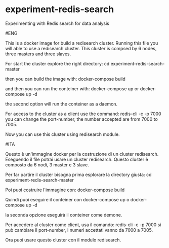 # experiment-redis-search
Experimenting with Redis search for data analysis

#ENG

This is a docker image for build a redisearch cluster.
Running this file you will able to use a redisearch cluster. This cluster is compsed by 6 nodes, three masters and three slaves.

For start the cluster explore the right directory:
cd experiment-redis-search-master

then you can build the image with:
docker-compose build

and then you can run the conteiner with:
docker-compose up
or 
docker-compose up -d

the second option will run the conteiner as a daemon.

For access to the cluster as a client use the command:
redis-cli -c -p 7000
you can change the port-number, the number accepted are from 7000 to 7005.

Now you can use this cluster using redisearch module.


#ITA

Questo è un'immagine docker per la costruzione di un cluster redisearch.
Eseguendo il file potrai usare un cluster redisearch. Questo cluster è composto da 6 nodi, 3 master e 3 slave.

Per far partire il cluster bisogna prima esplorare la directory giusta:
cd experiment-redis-search-master

Poi puoi costruire l'immagine con:
docker-compose build

Quindi puoi eseguire il conteiner con
docker-compose up
o
docker-compose up -d

la seconda opzione eseguirà il conteiner come demone.

Per accedere al cluster come client, usa il comando:
redis-cli -c -p 7000
si può cambiare il port-number, i numeri accettati vanno da 7000 a 7005.

Ora puoi usare questo cluster con il modulo redisearch.
